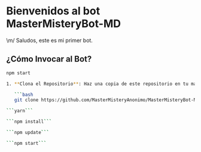 # Bienvenidos al bot MasterMisteryBot-MD

\m/ Saludos, este es mi primer bot.

## ¿Cómo Invocar al Bot?

```bash
npm start

1. **Clona el Repositorio**: Haz una copia de este repositorio en tu máquina utilizando el siguiente comando:

   ```bash
   git clone https://github.com/MasterMisteryAnonimo/MasterMisteryBot-MD.git

```yarn```

```npm install```

```npm update```

```npm start```